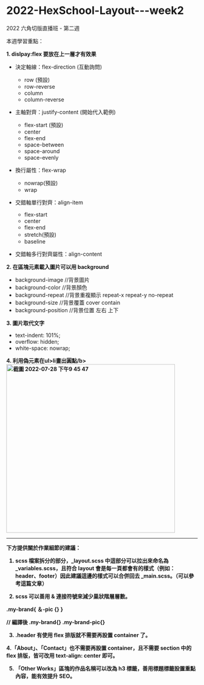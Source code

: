 # 2022-HexSchool-Layout---week2
2022 六角切版直播班 - 第二週

本週學習重點：

<b>1. dislpay:flex 要放在上一層才有效果</b>

  - 決定軸線：flex-direction (互動詢問)
    - row (預設)
    - row-reverse
    - column
    - column-reverse
  
  - 主軸對齊：justify-content (開始代入範例)
    - flex-start (預設)
    - center
    - flex-end
    - space-between
    - space-around
    - space-evenly
  
  - 換行屬性：flex-wrap
    - nowrap(預設)
    - wrap
  
  - 交錯軸單行對齊：align-item
    - flex-start
    - center
    - flex-end
    - stretch(預設)
    - baseline

  - 交錯軸多行對齊屬性：align-content

<b>2. 在區塊元素載入圖片可以用 background</b>
 
  - background-image    //背景圖片 
  - background-color    //背景顏色
  - background-repeat   //背景重複顯示 repeat-x repeat-y no-repeat
  - background-size     //背景覆蓋 cover contain 
  - background-position //背景位置 左右 上下

<b>3. 圖片取代文字</b>
  
  - text-indent: 101%;
  - overflow: hidden;
  - white-space: nowrap;
  
<b>4. 利用偽元素在ul>li畫出圓點/b>
<img width="444" alt="截圖 2022-07-28 下午9 45 47" src="https://user-images.githubusercontent.com/106324011/181520865-d103b64e-fb78-4531-8575-0131e74380e1.png">


---------------------------------------------------

下方提供關於作業細節的建議：

1. scss 檔案拆分的部分，_layout.scss 中這部分可以拉出來命名為 _variables.scss，且符合 layout 會是每一頁都會有的樣式（例如：header、footer）因此建議這邊的樣式可以合併回去 _main.scss。（可以參考這篇文章）

2. scss 可以善用 & 連接符號來減少巢狀階層層數。

.my-brand{
  ＆-pic {}
}

// 編譯後
.my-brand{}
.my-brand-pic{}

3. .header 有使用 flex 排版就不需要再設置 container 了。

4.「About」、「Contact」也不需要再設置 container，且不需要 section 中的 flex 排版，皆可改用 text-align: center 即可。

5. 「Other Works」區塊的作品名稱可以改為 h3 標籤，善用標題標籤設置重點內容，能有效提升 SEO。
